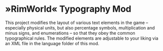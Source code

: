 # »RimWorld« Typography Mod

This project modifies the layout of various text elements in the game – especially physical units, but also percentage symbols, multiplication and minus signs, and enumerations – so that they obey the common typographical rules. The modified elements are adjustable to your liking via an XML file in the language folder of this mod.
